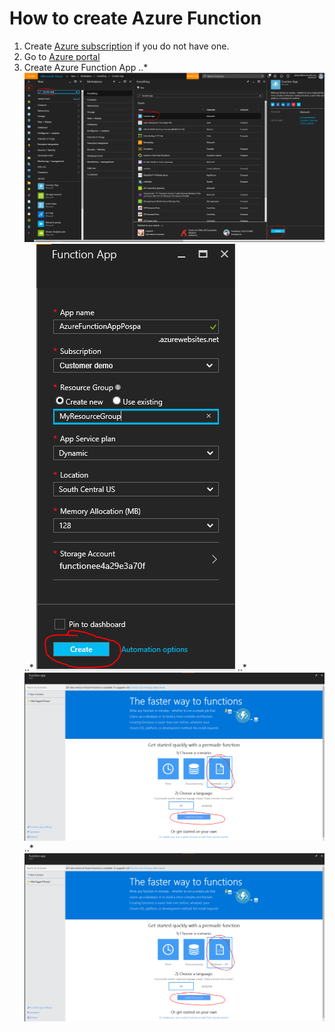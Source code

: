 ﻿# How to create Azure Function
1. Create [Azure subscription](https://azure.microsoft.com/en-us/free/) if you do not have one.
2. Go to [Azure portal](https://portal.azure.com/)
3. Create Azure Function App
..* ![Step One](https://github.com/pospanet/PyIoT/blob/master/C%23/Azure%20Function/HowTo/Step1.PNG)
..* ![Step Two](https://github.com/pospanet/PyIoT/blob/master/C%23/Azure%20Function/HowTo/Step2.PNG)
..* ![Step Three](https://github.com/pospanet/PyIoT/blob/master/C%23/Azure%20Function/HowTo/Step3.PNG)
..* ![Step Four](https://github.com/pospanet/PyIoT/blob/master/C%23/Azure%20Function/HowTo/Step3.PNG)
